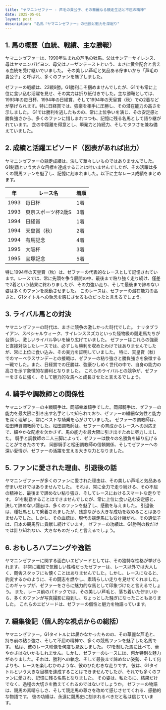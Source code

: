 ```yaml
---
title: "ヤマニンゼファー - 芦毛の貴公子、その華麗なる競走生活と不屈の精神"
date: 2025-05-01
layout: post
description: "名馬『ヤマニンゼファー』の伝説と魅力を深堀り"
---
```


## 1. 馬の概要（血統、戦績、主な勝鞍）

ヤマニンゼファーは、1990年生まれの芦毛の牡馬。父はサンデーサイレンス、母はヤマニンパピヨン、母父はノーザンテーストという、まさに黄金配合と言える血統を受け継いでいました。  その美しい芦毛と気品ある佇まいから「芦毛の貴公子」と呼ばれ、多くのファンを魅了しました。

ゼファーの戦績は、22戦9勝。G1勝利こそ掴めませんでしたが、G1でも常に上位に食い込む活躍を見せ、その実力は折り紙付きでした。主な勝鞍としては、1993年の毎日杯、1994年の日経賞、そして1994年の天皇賞（秋）での2着などが挙げられます。特に日経賞では、強豪を相手に圧勝し、その潜在能力の高さを示しました。  G1では勝利を逃したものの、常に上位争いを演じ、その安定感と勝負強さから、多くのファンに惜しまれつつも、記憶に残る名馬として語り継がれています。  芝の中距離を得意とし、瞬発力と持続力、そしてタフさを兼ね備えていました。


## 2. 成績と活躍エピソード（図表があれば出力）

ヤマニンゼファーの競走成績は、決して華々しいものではありませんでした。G1制覇という大きな目標を達成することは叶いませんでしたが、その活躍は多くの競馬ファンを魅了し、記憶に刻まれました。以下に主なレース成績をまとめます。

| 年 | レース名           | 着順 |
|---|--------------------|-----|
| 1993 | 毎日杯             | 1着 |
| 1993 | 東京スポーツ杯2歳S | 3着 |
| 1994 | 日経賞             | 1着 |
| 1994 | 天皇賞（秋）       | 2着 |
| 1994 | 有馬記念           | 4着 |
| 1995 | 大阪杯             | 3着 |
| 1995 | 宝塚記念           | 5着 |


特に1994年の天皇賞（秋）は、ゼファーの代表的なレースとして記憶されています。レースでは、常に先頭を争う展開の中、最後まで粘り強く走り続け、僅差で2着という結果に終わりましたが、その力強い走り、そして最後まで諦めない姿は多くのファンを感動させました。  このレースは、ゼファーの潜在能力の高さと、G1タイトルへの執念を感じさせるものだったと言えるでしょう。


## 3. ライバル馬との対決

ヤマニンゼファーの時代は、まさに競争の激しかった時代でした。  ナリタブライアン、スペシャルウィーク、サイレンススズカといった怪物級の競走馬たちが台頭し、激しいライバル争いを繰り広げていました。  ゼファーはこれらの強豪と直接対決したレースでは、必ずしも勝利を収めたわけではありませんでしたが、常に上位に食い込み、その実力を証明していました。  特に、天皇賞（秋）でのマーベラスサンデーとの接戦は、ゼファーの粘り強さと勝負強さを象徴する一戦でした。また、日経賞での圧勝は、強豪ひしめく世代の中で、自身の能力の高さを示す象徴的な勝利となりました。  これらのライバルとの競争が、ゼファーをさらに強く、そして魅力的な馬へと成長させたと言えるでしょう。


## 4. 騎手や調教師との関係性

ヤマニンゼファーの主戦騎手は、岡部幸雄騎手でした。岡部騎手は、ゼファーの能力を最大限に引き出す名手として知られており、ゼファーの繊細な気性と能力を深く理解し、常にベストな騎乗を心がけていました。  ゼファーの調教師は、松田博資調教師でした。松田調教師は、ゼファーの育成からレースへの対応まで、細やかな配慮を欠かさず、馬の能力を最大限に引き出すために尽力しました。  騎手と調教師の二人三脚によって、ゼファーは数々の名勝負を繰り広げることができたのです。  岡部騎手と松田調教師の信頼関係、そしてゼファーへの深い愛情が、ゼファーの活躍を支える大きな力となりました。


## 5. ファンに愛された理由、引退後の話

ヤマニンゼファーが多くのファンに愛された理由は、その美しい芦毛と気品ある佇まいだけではありませんでした。  それは、常に全力で走り続ける、その不屈の精神と、最後まで諦めない粘り強さ、そしてレースにおけるスマートな走りです。  G1を制覇することはできませんでしたが、常に上位に食い込む安定感と、決して諦めない闘志は、多くのファンを魅了し、感動を与えました。  引退後は、種牡馬として繋養されましたが、残念ながら大きな成功を収めることはありませんでした。しかし、その血統は、現代の競走馬にも受け継がれ、その遺伝子は、日本の競馬界に貢献し続けています。  ゼファーの功績は、G1勝利の数だけでは計り知れない、大きなものだったと言えるでしょう。


## 6. おもしろハプニングや逸話

ヤマニンゼファーに関する面白いエピソードとしては、その独特な性格が挙げられます。  非常に繊細で気難しい性格だったゼファーは、レース以外では大人しく、厩舎スタッフにも懐くことはありませんでした。しかし、レースになると、豹変するかのように、その闘志を燃やし、素晴らしい走りを見せてくれました。  このギャップが、ゼファーをさらに魅力的な馬として印象づけたと言えるでしょう。  また、レース前のパドックでは、その美しい芦毛と、落ち着いた佇まいから、多くのファンが写真撮影に殺到し、ちょっとした騒ぎになったこともありました。  これらのエピソードは、ゼファーの個性と魅力を物語っています。


## 7. 編集後記（個人的な視点からの総括）

ヤマニンゼファー。G1タイトルには届かなかったものの、その華麗な芦毛と、持ち前の粘り強さ、そして不屈の精神で、多くの競馬ファンを魅了した名馬です。  私は、彼のレース映像を何度も見返しました。  G1を制した馬に比べて、華やかさはないかもしれません。しかし、ゼファーのレースには、何か特別な魅力がありました。それは、勝利への執念、そして最後まで諦めない姿勢、そして何よりも、レースを楽しむかのような、彼のひたむきな走りです。  彼は、G1タイトルという大きな目標を達成することはできませんでしたが、それでも多くのファンに愛され、記憶に残る名馬となりました。  その姿は、私たちに、結果だけでなく、過程の大切さを教えてくれるのではないでしょうか。  ゼファーの物語は、競馬の素晴らしさ、そして競走馬の尊さを改めて感じさせてくれる、感動的な物語です。  彼の功績は、永遠に競馬史に刻まれるべきだと私は信じています。
